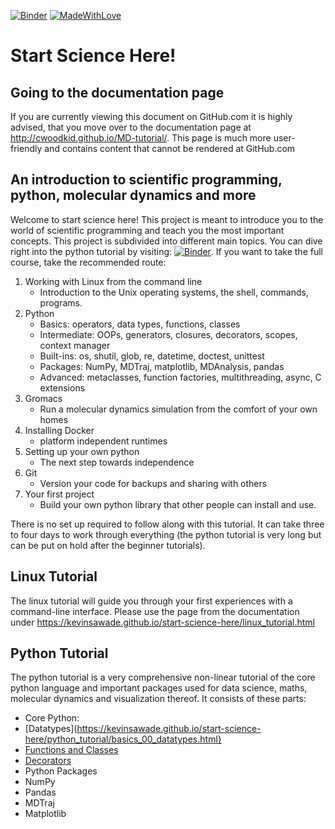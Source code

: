 [![Binder](https://mybinder.org/badge_logo.svg)](https://mybinder.org/v2/gh/CWoodkid/MD-tutorial/HEAD)
[![MadeWithLove](https://img.shields.io/endpoint?url=https://gist.githubusercontent.com/kevinsawade/bcd9d09bc682b4743b84fc6e967478ac/raw/endpoint.json)](https://www.chemie.uni-konstanz.de/ag-peter/)

# Start Science Here!


## Going to the documentation page

If you are currently viewing this document on GitHub.com it is highly advised, that you move over to the documentation page at http://cwoodkid.github.io/MD-tutorial/. This page is much more user-friendly and contains content that cannot be rendered at GitHub.com

## An introduction to scientific programming, python, molecular dynamics and more

Welcome to start science here! This project is meant to introduce you to the world of scientific programming and teach you the most important concepts. This project is subdivided into different main topics. You can dive right into the python tutorial by visiting: [![Binder](https://mybinder.org/badge_logo.svg)](https://mybinder.org/v2/gh/CWoodkid/MD-tutorial/HEAD). If you want to take the full course, take the recommended route:

1. Working with Linux from the command line
    * Introduction to the Unix operating systems, the shell, commands, programs.
2. Python
    * Basics: operators, data types, functions, classes
    * Intermediate: OOPs, generators, closures, decorators, scopes, context manager
    * Built-ins: os, shutil, glob, re, datetime, doctest, unittest
    * Packages: NumPy, MDTraj, matplotlib, MDAnalysis, pandas
    * Advanced: metaclasses, function factories, multithreading, async, C extensions
3. Gromacs
    * Run a molecular dynamics simulation from the comfort of your own homes
5. Installing Docker
    * platform independent runtimes
6. Setting up your own python
    * The next step towards independence
7. Git
    * Version your code for backups and sharing with others
8. Your first project
    * Build your own python library that other people can install and use.

There is no set up required to follow along with this tutorial. It can take three to four days to work through everything (the python tutorial is very long but can be put on hold after the beginner tutorials).

## Linux Tutorial

The linux tutorial will guide you through your first experiences with a command-line interface. Please use the page from the documentation under https://kevinsawade.github.io/start-science-here/linux_tutorial.html

## Python Tutorial

The python tutorial is a very comprehensive non-linear tutorial of the core python language and important packages used for data science, maths, molecular dynamics and visualization thereof. It consists of these parts:

- Core Python:
 - [Datatypes](https://kevinsawade.github.io/start-science-here/python_tutorial/basics_00_datatypes.html}
 - [Functions and Classes](https://kevinsawade.github.io/start-science-here/python_tutorial/basics_01_functions_classes.html)
 - [Decorators](https://kevinsawade.github.io/start-science-here/python_tutorial/basics_01_functions_classes.html)
- Python Packages
 - NumPy
 - Pandas
 - MDTraj
 - Matplotlib
